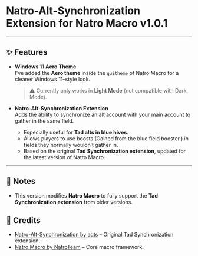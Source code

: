 # Natro-Alt-Synchronization Extension for Natro Macro v1.0.1

---

## ✨ Features  


- **Windows 11 Aero Theme**  
  I've added the **Aero theme** inside the `guitheme` of Natro Macro for a cleaner Windows 11–style look.  
  > ⚠️ Currently only works in **Light Mode** (not compatible with Dark Mode).  


- **Natro-Alt-Synchronization Extension**  
  Adds the ability to synchronize an alt account with your main account to gather in the same field.  
  - Especially useful for **Tad alts in blue hives**.  
  - Allows players to use boosts (Gained from the blue field booster.) in fields they normally wouldn’t gather in.  
  - Based on the original **Tad Synchronization extension**, updated for the latest version of Natro Macro.  
---

## 📝 Notes  

- This version modifies **Natro Macro** to fully support the **Tad Synchronization extension** from older versions.  

## 🙌 Credits  

- [Natro-Alt-Synchronization by aqts](https://github.com/aqts-aqts/Natro-Alt-Synchronization) – Original Tad Synchronization extension.  
- [Natro Macro by NatroTeam](https://github.com/NatroTeam/NatroMacro) – Core macro framework.  
